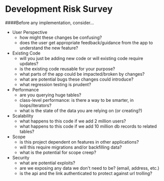 # Development Risk Survey
####Before any implementation, consider...
- User Perspective
  - how might these changes be confusing?
  - does the user get appropriate feedback/guidance from the app to understand the new feature?
- Existing Code
  - will you just be adding new code or will existing code require updates?
  - is the existing code reusable for your purpose?
  - what parts of the app could be impacted/broken by changes?
  - what are potential bugs these changes could introduce?
  - what regression testing is prudent?
- Performance
  - are you querying huge tables?
  - class-level performance: is there a way to be smarter, in loops/iterators?
  - what is the state of the data you are relying on (or creating?)
- Scalability
  - what happens to this code if we add 2 million users?
  - what happens to this code if we add 10 million db records to related tables?
- Scope
  - is this project dependent on features in other applications?
  - will this require migrations and/or backfilling data?
  - what is the potential for scope creep?
- Security
  - what are potential exploits?
  - are we exposing any data we don't need to be? (email, address, etc.)
  - is the api and the link authenticated to protect against url trolling?
